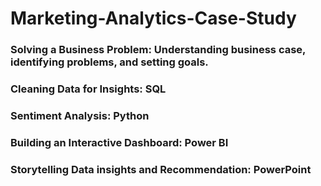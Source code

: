 # Marketing-Analytics-Case-Study

### Solving a Business Problem: Understanding business case, identifying problems, and setting goals.
### Cleaning Data for Insights: SQL
### Sentiment Analysis: Python 
### Building an Interactive Dashboard: Power BI  
### Storytelling Data insights and Recommendation: PowerPoint 
